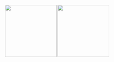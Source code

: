 <a href="https://github.com/emar27181">
  <img align="left" height="170px" src="https://github-readme-stats.vercel.app/api?username=emar27181&count_private=true&show_icons=true&theme=dracula" />
</a>
<a href="https://github.com/emar27181">
  <img align="left" height="170px" src="https://github-readme-stats.vercel.app/api/top-langs/?username=emar27181&layout=compact&theme=dracula" />
</a>
